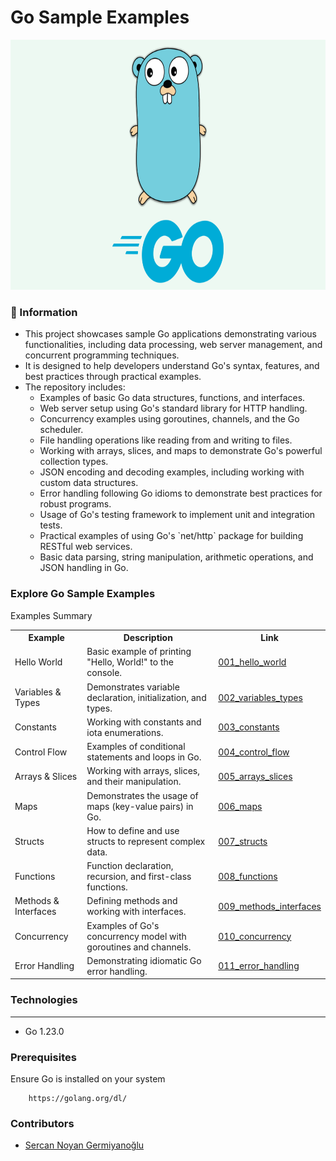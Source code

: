 # Go Sample Examples

<p align="center">
    <img src="images/golang.png" alt="Main Information" width="600" height="400">
</p>

### 📖 Information

<ul style="list-style-type:disc">
  <li>This project showcases sample Go applications demonstrating various functionalities, including data processing, web server management, and concurrent programming techniques.</li>
  <li>It is designed to help developers understand Go's syntax, features, and best practices through practical examples.</li>
  <li>The repository includes:
    <ul>
      <li>Examples of basic Go data structures, functions, and interfaces.</li>
      <li>Web server setup using Go's standard library for HTTP handling.</li>
      <li>Concurrency examples using goroutines, channels, and the Go scheduler.</li>
      <li>File handling operations like reading from and writing to files.</li>
      <li>Working with arrays, slices, and maps to demonstrate Go's powerful collection types.</li>
      <li>JSON encoding and decoding examples, including working with custom data structures.</li>
      <li>Error handling following Go idioms to demonstrate best practices for robust programs.</li>
      <li>Usage of Go's testing framework to implement unit and integration tests.</li>
      <li>Practical examples of using Go's `net/http` package for building RESTful web services.</li>
      <li>Basic data parsing, string manipulation, arithmetic operations, and JSON handling in Go.</li>
    </ul>
  </li>
</ul>


### Explore Go Sample Examples

Examples Summary

<table style="width:100%">
  <tr>
      <th>Example</th>
      <th>Description</th>
      <th>Link</th>
  </tr>
  <tr>
      <td>Hello World</td>
      <td>Basic example of printing "Hello, World!" to the console.</td>
      <td><a href="/001_hello_world">001_hello_world</a></td>
  </tr>
  <tr>
      <td>Variables & Types</td>
      <td>Demonstrates variable declaration, initialization, and types.</td>
      <td><a href="/002_variables_types">002_variables_types</a></td>
  </tr>
  <tr>
      <td>Constants</td>
      <td>Working with constants and iota enumerations.</td>
      <td><a href="/003_constants">003_constants</a></td>
  </tr>
  <tr>
      <td>Control Flow</td>
      <td>Examples of conditional statements and loops in Go.</td>
      <td><a href="/004_control_flow">004_control_flow</a></td>
  </tr>
  <tr>
      <td>Arrays & Slices</td>
      <td>Working with arrays, slices, and their manipulation.</td>
      <td><a href="/005_arrays_slices">005_arrays_slices</a></td>
  </tr>
  <tr>
      <td>Maps</td>
      <td>Demonstrates the usage of maps (key-value pairs) in Go.</td>
      <td><a href="/006_maps">006_maps</a></td>
  </tr>
  <tr>
      <td>Structs</td>
      <td>How to define and use structs to represent complex data.</td>
      <td><a href="/007_structs">007_structs</a></td>
  </tr>
  <tr>
      <td>Functions</td>
      <td>Function declaration, recursion, and first-class functions.</td>
      <td><a href="/008_functions">008_functions</a></td>
  </tr>
  <tr>
      <td>Methods & Interfaces</td>
      <td>Defining methods and working with interfaces.</td>
      <td><a href="/009_methods_interfaces">009_methods_interfaces</a></td>
  </tr>
  <tr>
      <td>Concurrency</td>
      <td>Examples of Go's concurrency model with goroutines and channels.</td>
      <td><a href="/010_concurrency">010_concurrency</a></td>
  </tr>
  <tr>
      <td>Error Handling</td>
      <td>Demonstrating idiomatic Go error handling.</td>
      <td><a href="/011_error_handling">011_error_handling</a></td>
  </tr>
</table>


### Technologies

---
- Go 1.23.0


### Prerequisites

Ensure Go is installed on your system
```
    https://golang.org/dl/
```


### Contributors

- [Sercan Noyan Germiyanoğlu](https://github.com/Rapter1990)


